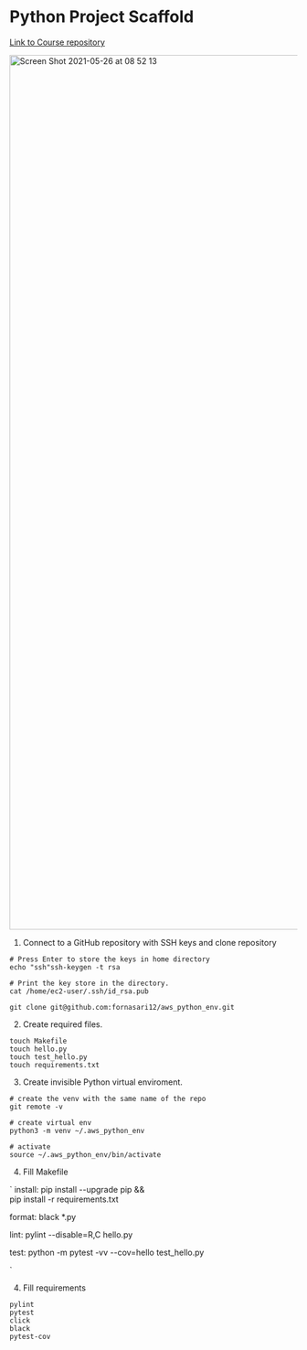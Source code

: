 # Python Project Scaffold

[Link to Course repository](https://github.com/noahgift/scaffold)

<img width="1530" alt="Screen Shot 2021-05-26 at 08 52 13" src="https://user-images.githubusercontent.com/57304126/119655195-b0799400-bdff-11eb-8a4a-4d9a9935e156.png">

1. Connect to a GitHub repository with SSH keys and clone repository

```shell
# Press Enter to store the keys in home directory
echo "ssh"ssh-keygen -t rsa

# Print the key store in the directory.
cat /home/ec2-user/.ssh/id_rsa.pub

git clone git@github.com:fornasari12/aws_python_env.git
```

2. Create required files.

```shell
touch Makefile
touch hello.py
touch test_hello.py
touch requirements.txt
```

3. Create invisible Python virtual enviroment.

```shell
# create the venv with the same name of the repo
git remote -v

# create virtual env
python3 -m venv ~/.aws_python_env

# activate
source ~/.aws_python_env/bin/activate  
```

4. Fill Makefile

`
install:
	pip install --upgrade pip &&\
		pip install -r requirements.txt
    
format:
	black *.py
  
lint:
	pylint --disable=R,C hello.py
  
test:
	python -m pytest -vv --cov=hello test_hello.py
  
`

4. Fill requirements

```
pylint
pytest
click
black
pytest-cov
```

